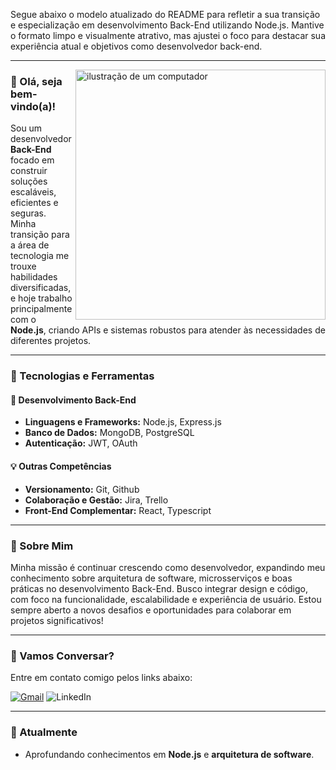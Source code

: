Segue abaixo o modelo atualizado do README para refletir a sua transição e especialização em desenvolvimento Back-End utilizando Node.js. Mantive o formato limpo e visualmente atrativo, mas ajustei o foco para destacar sua experiência atual e objetivos como desenvolvedor back-end.

---

<img src="https://raw.githubusercontent.com/MicaelliMedeiros/micaellimedeiros/master/image/computer-illustration.png" alt="ilustração de um computador" min-width="400px" max-width="400px" width="400px" align="right">

### 👋 Olá, seja bem-vindo(a)!

<p align="left">
Sou um desenvolvedor <strong>Back-End</strong> focado em construir soluções escaláveis, eficientes e seguras. Minha transição para a área de tecnologia me trouxe habilidades diversificadas, e hoje trabalho principalmente com o <strong>Node.js</strong>, criando APIs e sistemas robustos para atender às necessidades de diferentes projetos.
</p>

---

### 🚀 Tecnologias e Ferramentas

#### 🔧 **Desenvolvimento Back-End**
- **Linguagens e Frameworks:** Node.js, Express.js
- **Banco de Dados:** MongoDB, PostgreSQL
- **Autenticação:** JWT, OAuth

#### 💡 **Outras Competências**
- **Versionamento:** Git, Github
- **Colaboração e Gestão:** Jira, Trello
- **Front-End Complementar:** React, Typescript

---

### 🎯 Sobre Mim
<p align="left">
Minha missão é continuar crescendo como desenvolvedor, expandindo meu conhecimento sobre arquitetura de software, microsserviços e boas práticas no desenvolvimento Back-End. Busco integrar design e código, com foco na funcionalidade, escalabilidade e experiência de usuário. Estou sempre aberto a novos desafios e oportunidades para colaborar em projetos significativos!
</p>

---

### 💬 Vamos Conversar?

<p align="left">
Entre em contato comigo pelos links abaixo:
</p>

<p align="left">
  <a href="mailto:vitor2071@gmail.com" title="Gmail">
  <img src="https://img.shields.io/badge/-Gmail-FF0000?style=flat-square&labelColor=FF0000&logo=gmail&logoColor=white" alt="Gmail"/></a>
  <img src="https://img.shields.io/badge/-Linkedin-0e76a8?style=flat-square&logo=Linkedin&logoColor=white" alt="LinkedIn"/></a>
</p>

---

### 🌱 Atualmente
- Aprofundando conhecimentos em **Node.js** e **arquitetura de software**.  


